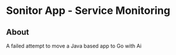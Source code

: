 # Sonitor App - Service Monitoring


## About

A failed attempt to move a Java based app to Go with Ai 